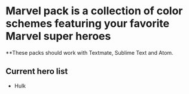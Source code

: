 # Marvel pack is a collection of color schemes featuring your favorite Marvel super heroes

**These packs should work with Textmate, Sublime Text and Atom.

## Current hero list
* Hulk
